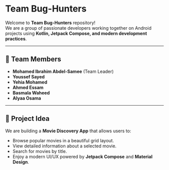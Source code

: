 # Team Bug-Hunters

Welcome to **Team Bug-Hunters** repository!  
We are a group of passionate developers working together on Android projects using **Kotlin, Jetpack Compose, and modern development practices**.

---

## 👥 Team Members
- **Mohamed Ibrahim Abdel-Samee** (Team Leader)  
- **Youssef Sayed**  
- **Yehia Mohamed**  
- **Ahmed Essam**
- **Basmala Waheed**
- **Alyaa Osama**

---

## 🎯 Project Idea
We are building a **Movie Discovery App** that allows users to:
- Browse popular movies in a beautiful grid layout.  
- View detailed information about a selected movie.  
- Search for movies by title.  
- Enjoy a modern UI/UX powered by **Jetpack Compose** and **Material Design**.  
